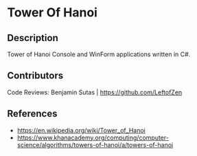 # Tower Of Hanoi

## Description

Tower of Hanoi Console and WinForm applications written in C#.

## Contributors

Code Reviews: Benjamin Sutas | https://github.com/LeftofZen

## References

* https://en.wikipedia.org/wiki/Tower_of_Hanoi
* https://www.khanacademy.org/computing/computer-science/algorithms/towers-of-hanoi/a/towers-of-hanoi
